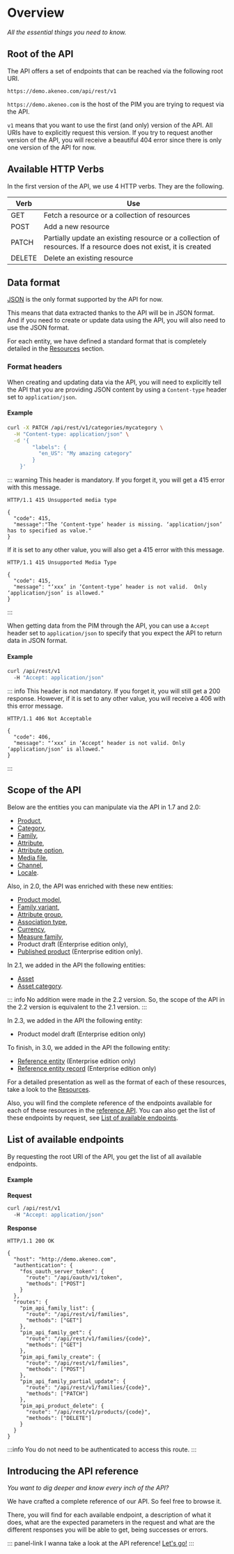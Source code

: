 # Overview

_All the essential things you need to know._

## Root of the API

The API offers a set of endpoints that can be reached via the following root URI.
```http
https://demo.akeneo.com/api/rest/v1
```

`https://demo.akeneo.com` is the host of the PIM you are trying to request via the API.

`v1` means that you want to use the first (and only) version of the API. All URIs have to explicitly request this version. If you try to request another version of the API, you will receive a beautiful 404 error since there is only one version of the API for now.

## Available HTTP Verbs

In the first version of the API, we use 4 HTTP verbs. They are the following.

| Verb |  Use |
| ------ | ----------- |
| GET |   Fetch a resource or a collection of resources |
| POST | Add a new resource |
| PATCH | Partially update an existing resource or a collection of resources. If a resource does not exist, it is created |
| DELETE | Delete an existing resource |

## Data format

[JSON](http://www.json.org/) is the only format supported by the API for now.

This means that data extracted thanks to the API will be in JSON format. And if you need to create or update data using the API, you will also need to use the JSON format.

For each entity, we have defined a standard format that is completely detailed in the [Resources](/documentation/resources.html) section.

### Format headers
When creating and updating data via the API, you will need to explicitly tell the API that you are providing JSON content by using a `Content-type` header set to `application/json`.

#### Example
``` bash
curl -X PATCH /api/rest/v1/categories/mycategory \
  -H "Content-type: application/json" \
  -d '{
        "labels": {
          "en_US": "My amazing category"
        }
    }'
```

::: warning
This header is mandatory. If you forget it, you will get a 415 error with this message.
```http
HTTP/1.1 415 Unsupported media type

{
  "code": 415,
  "message":"The ‘Content-type’ header is missing. ‘application/json’ has to specified as value."
}
```
If it is set to any other value, you will also get a 415 error with this message.
```http
HTTP/1.1 415 Unsupported Media Type

{
  "code": 415,
  "message": "‘xxx’ in ‘Content-type’ header is not valid.  Only ‘application/json’ is allowed."
}
```
:::

When getting data from the PIM through the API, you can use a `Accept` header set to `application/json` to specify that you expect the API to return data in JSON format.

#### Example
``` bash
curl /api/rest/v1
  -H "Accept: application/json"
```

::: info
This header is not mandatory. If you forget it, you will still get a 200 response. However, if it is set to any other value, you will receive a 406 with this error message.
```http
HTTP/1.1 406 Not Acceptable

{
  "code": 406,
  "message": "‘xxx’ in ‘Accept‘ header is not valid. Only ‘application/json‘ is allowed."
}
```
:::

## Scope of the API

Below are the entities you can manipulate via the API in 1.7 and 2.0:
 - [Product](/documentation/resources.html#product),
 - [Category](/documentation/resources.html#category),
 - [Family](/documentation/resources.html#family),
 - [Attribute](/documentation/resources.html#attribute),
 - [Attribute option](/documentation/resources.html#attribute-option),
 - [Media file](/documentation/resources.html#media-file),
 - [Channel](/documentation/resources.html#channel),
 - [Locale](/documentation/resources.html#locale).

Also, in 2.0, the API was enriched with these new entities:
 - [Product model](/documentation/resources.html#product-model-2x-only),
 - [Family variant](/documentation/resources.html#family-variant-2x-only),
 - [Attribute group](/documentation/resources.html#attribute-group-2x-only),
 - [Association type](/documentation/resources.html#association-type-2x-only),
 - [Currency](/documentation/resources.html#currency-2x-only),
 - [Measure family](/documentation/resources.html#measure-family-2x-only),
 - Product draft (Enterprise edition only),
 - [Published product](/documentation/resources.html#published-product-2x-and-ee-only) (Enterprise edition only).

In 2.1, we added in the API the following entities:
 - [Asset](/documentation/resources.html#asset-21-only)
 - [Asset category](/documentation/resources.html#asset-category-21-only).

::: info
No addition were made in the 2.2 version. So, the scope of the API in the 2.2 version is equivalent to the 2.1 version.
:::

In 2.3, we added in the API the following entity:
 - Product model draft (Enterprise edition only)

To finish, in 3.0, we added in the API the following entity:
 - [Reference entity](/documentation/resources.html#reference-entity-3x-and-ee-only) (Enterprise edition only)
 - [Reference entity record](/documentation/resources.html#reference-entity-record-3x-and-ee-only) (Enterprise edition only)

For a detailed presentation as well as the format of each of these resources, take a look to the [Resources](/documentation/resources.html).

Also, you will find the complete reference of the endpoints available for each of these resources in the [reference API](/api-reference-index.html). You can also get the list of these endpoints by request, see [List of available endpoints](/documentation/overview.html#list-of-available-endpoints).

## List of available endpoints

By requesting the root URI of the API, you get the list of all available endpoints.

#### Example

**Request**
```bash
curl /api/rest/v1
  -H "Accept: application/json"
```


**Response**
```http
HTTP/1.1 200 OK

{
  "host": "http://demo.akeneo.com",
  "authentication": {
    "fos_oauth_server_token": {
      "route": "/api/oauth/v1/token",
      "methods": ["POST"]
    }
  },
  "routes": {
    "pim_api_family_list": {
      "route": "/api/rest/v1/families",
      "methods": ["GET"]
    },
    "pim_api_family_get": {
      "route": "/api/rest/v1/families/{code}",
      "methods": ["GET"]
    },
    "pim_api_family_create": {
      "route": "/api/rest/v1/families",
      "methods": ["POST"]
    },
    "pim_api_family_partial_update": {
      "route": "/api/rest/v1/families/{code}",
      "methods": ["PATCH"]
    }, 
    "pim_api_product_delete": {
      "route": "/api/rest/v1/products/{code}",
      "methods": ["DELETE"]
    }
  }
}
```

:::info
You do not need to be authenticated to access this route.
:::


## Introducing the API reference

_You want to dig deeper and know every inch of the API?_

We have crafted a complete reference of our API. So feel free to browse it.

There, you will find for each available endpoint, a description of what it does, what are the expected parameters in the request and what are the different responses you will be able to get, being successes or errors.

::: panel-link I wanna take a look at the API reference! [Let's go!](/api-reference.html)
:::
